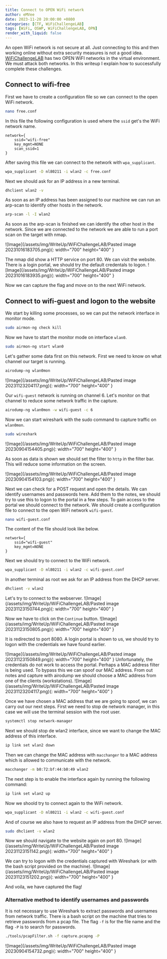 ```yaml
---
title: Connect to OPEN WiFi network
author: eMVee
date: 2023-11-20 20:00:00 +0800
categories: [CTF, WiFiChallengeLAB]
tags: [WiFi, OSWP, WiFiChallengeLAB, OPN]
render_with_liquid: false
---
```


An open WiFi network is not secure at all. Just connecting to this and then working online without extra security measures is not a good idea. [WiFiChallengeLAB](https://wifichallengelab.com/) has two OPEN WiFI networks in the virtual environment. We must attack both networks. In this writeup I explain how to successfully complete these challenges.

## Connect to wifi-free
First we have to create a configuration file so we can connect to the open WiFi network.
```bash
nano free.conf
```
In this file the following configuration is used where the `ssid` get's the WiFi network name.
```
network={
	ssid="wifi-free"
	key_mgmt=NONE
	scan_ssid=1
}
```
After saving this file we can connect to the network with `wpa_supplicant`.
```bash
wpa_supplicant -D nl80211 -i wlan2 -c free.conf
```
Next we should ask for an IP address in a new terminal.
```bash
dhclient wlan2 -v
```
As soon as an IP address has been assigned to our machine we can run an arp-scan to identify other hosts in the network.
```bash
arp-scan -l -I wlan2
```
As soon as the arp-scan is finished we can identify the other host in the network.
Since we are connected to the network we are able to run a port scan on the target with nmap.

![Image](/assets/img/WriteUp/WiFiChallengeLAB/Pasted image 20231016183705.png){: width="700" height="400" }

The nmap did show a HTTP service on port 80. We can visit the website. There is a login portal, we should try the default credentals to logon.
![Image](/assets/img/WriteUp/WiFiChallengeLAB/Pasted image 20231016183935.png){: width="700" height="400" }

Now we can capture the flag and move on to the next WiFi network.

## Connect to wifi-guest and logon to the website
We start by killing some processes, so we can put the network interface in monitor mode.
```bash
sudo airmon-ng check kill
```
Now we have to start the monitor mode on interface `wlan0`.
```bash
sudo airmon-ng start wlan0
```
Let's gather some data first on this network. First we need to know on what channel our target is running.
```bash
airodump-ng wlan0mon
```
![Image](/assets/img/WriteUp/WiFiChallengeLAB/Pasted image 20231123204117.png){: width="700" height="400" }

Our `wifi-guest` network is running on channel 6. Let's monitor on that channel to reduce some network traffic in the capture.
```bash
airodump-ng wlan0mon -w wifi-guest -c 6
```
Now we can start wireshark with the sudo command to capture traffic on `wlan0mon`.
```bash
sudo wireshark
```
![Image](/assets/img/WriteUp/WiFiChallengeLAB/Pasted image 20230904154405.png){: width="700" height="400" }

As soon as data is shown we should set the filter to `http` in the filter bar. This will reduce some information on the screen.

![Image](/assets/img/WriteUp/WiFiChallengeLAB/Pasted image 20230904154103.png){: width="700" height="400" }

Next we can check for a POST request and open the details. We can identify usernames and passwords here.
Add them to the notes, we should try to use this to logon to the portal in a few steps.
To gain access to the portal we should connect to the network. We should create a configuration file to connect to the open WiFi network `wifi-guest`.
```bash
nano wifi-guest.conf
```
The content of the file should look like below.
```
network={ 
	ssid="wifi-guest" 
	key_mgmt=NONE 
}
```
Next we should try to connect to the WiFi network.
```bash
wpa_supplicant -D nl80211 -i wlan2 -c wifi-guest.conf
```
In another terminal as root we ask for an IP address from the DHCP server.
```bash
dhclient -v wlan2
```
Let's try to connect to the webserver.
![Image](/assets/img/WriteUp/WiFiChallengeLAB/Pasted image 20231123150744.png){: width="700" height="400" }

Now we have to click on the `Continue` button.
![Image](/assets/img/WriteUp/WiFiChallengeLAB/Pasted image 20231123150805.png){: width="700" height="400" }

It is redirected to port 8080. A login portal is shown to us, we should try to logon with the credentials we have found earlier.

![Image](/assets/img/WriteUp/WiFiChallengeLAB/Pasted image 20231123150849.png){: width="700" height="400" }
Unfortunately, the credentials do not work to access the portal. Perhaps a MAC address filter is being used.
To bypass this we can spoof our MAC address.
From out notes and capture with airodump we should choose a MAC address from one of the clients (workstations).
![Image](/assets/img/WriteUp/WiFiChallengeLAB/Pasted image 20231123204117.png){: width="700" height="400" }

Once we have chosen a MAC address that we are going to spoof, we can carry out our next steps.
First we need to stop de network manager, in this case we will use the terminal session with the root user.
```bash
systemctl stop network-manager
```
Next we should stop de wlan2 interface, since we want to change the MAC address of this interface.
```bash
ip link set wlan2 down
```
Then we can change the MAC address with `macchanger` to a MAC address which is allowed to communicate with the network.
```bash
macchanger -m b0:72:bf:44:b0:49 wlan2
```
The next step is to enable the interface again by running the following command:
```bash
ip link set wlan2 up
```
Now we shoold try to connect again to the WiFi network.
```bash
wpa_supplicant -D nl80211 -i wlan2 -c wifi-guest.conf
```
And of course we also have to request an IP address from the DHCP server.
```bash
sudo dhclient -v wlan2
```

Now we should navigate to the website again on port 80.
![Image](/assets/img/WriteUp/WiFiChallengeLAB/Pasted image 20231123151142.png){: width="700" height="400" }

We can try to logon with the credentials captured with Wireshark (or with the bash script provided on the machine).
![Image](/assets/img/WriteUp/WiFiChallengeLAB/Pasted image 20231123151202.png){: width="700" height="400" }

And voila, we have captured the flag!


### Alternative method to identify usernames and passwords
It is not necessary to use Wireshark to extract passwords and usernames from network traffic. There is a bash script on the machine that tries to retrieve passwords from a pcap file. The flag `-f` is for the file name and the flag `-P` is to search for passwords.

```bash
./tools/pcapFilter.sh -f capture.pcapng -P
```

![Image](/assets/img/WriteUp/WiFiChallengeLAB/Pasted image 20230904154732.png){: width="700" height="400" }



